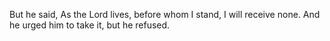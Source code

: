 But he said, As the Lord lives, before whom I stand, I will receive none. And he urged him to take it, but he refused.
